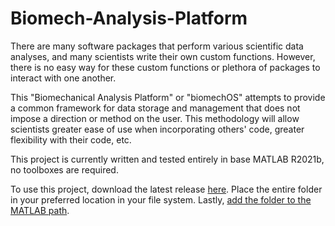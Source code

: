 # Biomech-Analysis-Platform
There are many software packages that perform various scientific data analyses, and many scientists write their own custom functions. However, there is no easy way for these custom functions or plethora of packages to interact with one another.

This "Biomechanical Analysis Platform" or "biomechOS" attempts to provide a common framework for data storage and management that does not impose a direction or method on the user. This methodology will allow scientists greater ease of use when incorporating others' code, greater flexibility with their code, etc.

This project is currently written and tested entirely in base MATLAB R2021b, no toolboxes are required.

To use this project, download the latest release [here](https://github.com/biomechOS/Biomech-Analysis-Platform/releases/latest). Place the entire folder in  your preferred location in your file system. Lastly, [add the folder to the MATLAB path](https://www.mathworks.com/help/matlab/matlab_env/add-remove-or-reorder-folders-on-the-search-path.html).
